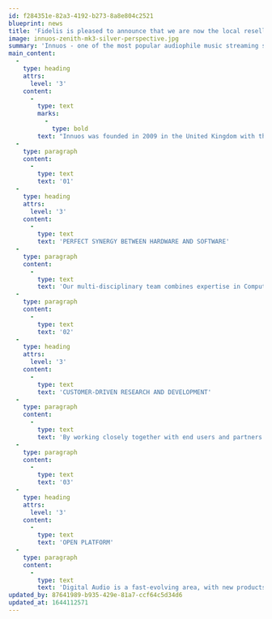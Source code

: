 ```yaml
---
id: f284351e-82a3-4192-b273-8a8e804c2521
blueprint: news
title: 'Fidelis is pleased to announce that we are now the local reseller for Innuos music servers!'
image: innuos-zenith-mk3-silver-perspective.jpg
summary: 'Innuos - one of the most popular audiophile music streaming solutions on the market is now on display at Fidelis. Spanning the gamut from the Zen Mini - modestly priced at $1,399.00 to the state-of-the-art Statement at $15,000.00, Innuos has a solution for almost everyone..'
main_content:
  -
    type: heading
    attrs:
      level: '3'
    content:
      -
        type: text
        marks:
          -
            type: bold
        text: "Innuos was founded in 2009 in the United Kingdom with the vision that you don’t need to sacrifice sound quality nor be a technology wizard to enjoy the convenience of Digital Music at your fingertips. This vision can only be achieved through the combination of three core principles:\_\_"
  -
    type: paragraph
    content:
      -
        type: text
        text: '01'
  -
    type: heading
    attrs:
      level: '3'
    content:
      -
        type: text
        text: 'PERFECT SYNERGY BETWEEN HARDWARE AND SOFTWARE'
  -
    type: paragraph
    content:
      -
        type: text
        text: 'Our multi-disciplinary team combines expertise in Computer Hardware, Audio Hardware, Networking and Software Engineering to create our products end-to-end.'
  -
    type: paragraph
    content:
      -
        type: text
        text: '02'
  -
    type: heading
    attrs:
      level: '3'
    content:
      -
        type: text
        text: 'CUSTOMER-DRIVEN RESEARCH AND DEVELOPMENT'
  -
    type: paragraph
    content:
      -
        type: text
        text: 'By working closely together with end users and partners alike, we really understand what different customers require in a music solution. This has been driving our research and development since day one.'
  -
    type: paragraph
    content:
      -
        type: text
        text: '03'
  -
    type: heading
    attrs:
      level: '3'
    content:
      -
        type: text
        text: 'OPEN PLATFORM'
  -
    type: paragraph
    content:
      -
        type: text
        text: 'Digital Audio is a fast-evolving area, with new products being constantly introduced in the market. Instead of designing closed solutions, we build our products to be open, allowing integration with the most popular Hi-Fi and Multi-room products in the market.'
updated_by: 87641989-b935-429e-81a7-ccf64c5d34d6
updated_at: 1644112571
---
```

